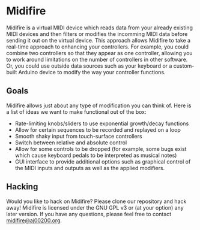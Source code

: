 # Midifire
Midifire is a virtual MIDI device which reads data from your already existing MIDI devices and then filters or modifies the incomming MIDI data before sending it out on the virtual device. This approach allows Midifire to take a real-time approach to enhancing your controllers. For example, you could combine two controllers so that they appear as one controller, allowing you to work around limitations on the number of controllers in other software. Or, you could use outside data sources such as your keyboard or a custom-built Arduino device to modify the way your controller functions.


## Goals
Midifire allows just about any type of modification you can think of. Here is a list of ideas we want to make functional out of the box:

* Rate-limiting knobs/sliders to use exponential growth/decay functions
* Allow for certain sequences to be recorded and replayed on a loop
* Smooth shaky input from touch-surface controllers
* Switch between relative and absolute control
* Allow for some controls to be dropped (for example, some bugs exist which cause keyboard pedals to be interpreted as musical notes)
* GUI interface to provide additional options such as graphical control of the MIDI inputs and outputs as well as the applied modifiers.

## Hacking
Would you like to hack on Midifire? Please clone our repository and hack away! Midifire is licensed under the GNU GPL v3 or (at your option) any later version. If you have any questions, please feel free to contact <midifire@aj00200.org>.